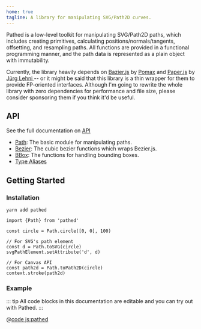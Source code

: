 ```yaml
---
home: true
tagline: A library for manipulating SVG/Path2D curves.
---
```


Pathed is a low-level toolkit for manipulating SVG/Path2D paths, which includes creating primitives, calculating positions/normals/tangents, offsetting, and resampling paths. All functions are provided in a functional programming manner, and the path data is represented as a plain object with immutability.

Currently, the library heavily depends on [Bazier.js](https://pomax.github.io/bezierjs) by [Pomax](https://github.com/Pomax) and [Paper.js](http://paperjs.org) by [Jürg Lehni
](https://github.com/lehni) -- or it might be said that this library is a thin wrapper for them to provide FP-oriented interfaces. Although I'm going to rewrite the whole library with zero dependencies for performance and file size, please consider sponsoring them if you think it'd be useful.

## API

See the full documentation on [API](./api)

- [Path](./api/modules/Path): The basic module for manipulating paths.
- [Bezier](./api/modules/Bezier): The cubic bezier functions which wraps Bezier.js.
- [BBox](./api/modules/BBox): The functions for handling bounding boxes.
- [Type Aliases](./api#type-aliases)

## Getting Started

### Installation

```sh:no-line-numbers
yarn add pathed
```

```js:no-line-numbers
import {Path} from 'pathed'

const circle = Path.circle([0, 0], 100)

// For SVG's path element
const d = Path.toSVG(circle)
svgPathElement.setAttribute('d', d)

// For Canvas API
const path2d = Path.toPath2D(circle)
context.stroke(path2d)
```

### Example

::: tip
All code blocks in this documentation are editable and you can try out with Pathed.
:::

@[code js:pathed](./examples/primitives.js)
